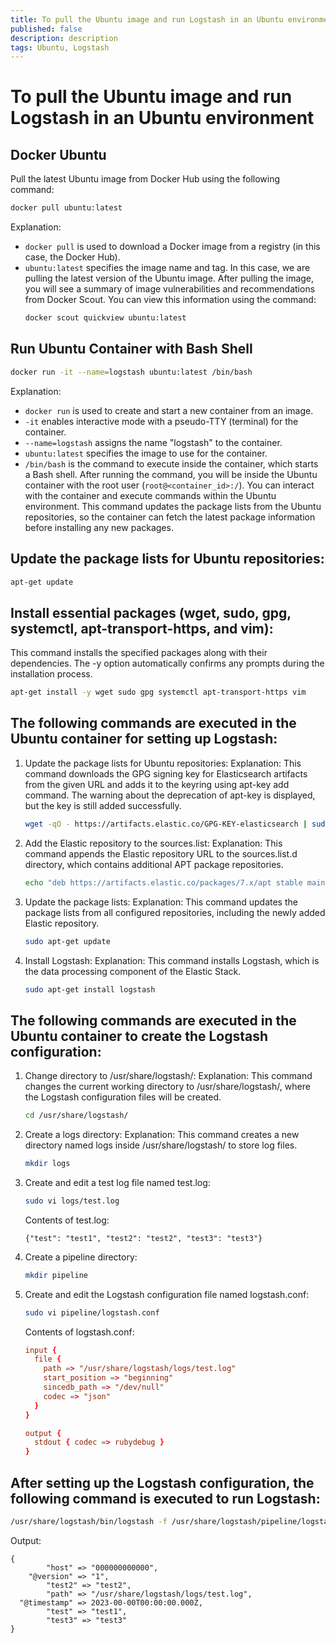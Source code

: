 ```yaml
---
title: To pull the Ubuntu image and run Logstash in an Ubuntu environment 
published: false
description: description
tags: Ubuntu, Logstash
---
```

# To pull the Ubuntu image and run Logstash in an Ubuntu environment

## Docker Ubuntu
Pull the latest Ubuntu image from Docker Hub using the following command:
```bash
docker pull ubuntu:latest
```
Explanation:
- `docker pull` is used to download a Docker image from a registry (in this case, the Docker Hub).
- `ubuntu:latest` specifies the image name and tag. In this case, we are pulling the latest version of the Ubuntu image.
After pulling the image, you will see a summary of image vulnerabilities and recommendations from Docker Scout. You can view this information using the command:
  ```bash
  docker scout quickview ubuntu:latest
  ```
## Run Ubuntu Container with Bash Shell
```bash
docker run -it --name=logstash ubuntu:latest /bin/bash
```
Explanation:
- `docker run` is used to create and start a new container from an image.
- `-it` enables interactive mode with a pseudo-TTY (terminal) for the container.
- `--name=logstash` assigns the name "logstash" to the container.
- `ubuntu:latest` specifies the image to use for the container.
- `/bin/bash` is the command to execute inside the container, which starts a Bash shell.
After running the command, you will be inside the Ubuntu container with the root user (`root@<container_id>:/`). You can interact with the container and execute commands within the Ubuntu environment.
This command updates the package lists from the Ubuntu repositories, so the container can fetch the latest package information before installing any new packages.
## Update the package lists for Ubuntu repositories:
```bash
apt-get update
```
## Install essential packages (wget, sudo, gpg, systemctl, apt-transport-https, and vim):
This command installs the specified packages along with their dependencies. The -y option automatically confirms any prompts during the installation process.
```bash
apt-get install -y wget sudo gpg systemctl apt-transport-https vim
```
## The following commands are executed in the Ubuntu container for setting up Logstash:
1. Update the package lists for Ubuntu repositories:
 Explanation: This command downloads the GPG signing key for Elasticsearch artifacts from the given URL and adds it to the keyring using apt-key add command. The warning about the deprecation of apt-key is displayed, but the key is still added successfully.
    ```bash
    wget -qO - https://artifacts.elastic.co/GPG-KEY-elasticsearch | sudo apt-key add -
    ```
2. Add the Elastic repository to the sources.list:
 Explanation: This command appends the Elastic repository URL to the sources.list.d directory, which contains additional APT package repositories.
    ```bash
    echo "deb https://artifacts.elastic.co/packages/7.x/apt stable main" | sudo tee /etc/apt/sources.list.d/elastic-7.x.list
    ```
3. Update the package lists:
 Explanation: This command updates the package lists from all configured repositories, including the newly added Elastic repository.
    ```bash
    sudo apt-get update
    ```
4. Install Logstash:
 Explanation: This command installs Logstash, which is the data processing component of the Elastic Stack.
    ```bash
    sudo apt-get install logstash
    ```
## The following commands are executed in the Ubuntu container to create the Logstash configuration:
1. Change directory to /usr/share/logstash/:
 Explanation: This command changes the current working directory to /usr/share/logstash/, where the Logstash configuration files will be created.
    ```bash
    cd /usr/share/logstash/
    ```
2. Create a logs directory:
 Explanation: This command creates a new directory named logs inside /usr/share/logstash/ to store log files.
    ```bash
    mkdir logs
    ```
3. Create and edit a test log file named test.log:
    ```bash
    sudo vi logs/test.log
    ```
    Contents of test.log:
    ```log
    {"test": "test1", "test2": "test2", "test3": "test3"}
    ```
4. Create a pipeline directory:
    ```bash
    mkdir pipeline
    ```
5. Create and edit the Logstash configuration file named logstash.conf:
    ```bash
    sudo vi pipeline/logstash.conf
    ```
    Contents of logstash.conf:
    ```conf
    input {
      file {
        path => "/usr/share/logstash/logs/test.log"
        start_position => "beginning"
        sincedb_path => "/dev/null"
        codec => "json"
      }
    }

    output {
      stdout { codec => rubydebug }
    }
    ```
## After setting up the Logstash configuration, the following command is executed to run Logstash:
```bash
/usr/share/logstash/bin/logstash -f /usr/share/logstash/pipeline/logstash.conf
```
Output:
```log
{
        "host" => "000000000000",
    "@version" => "1",
        "test2" => "test2",
        "path" => "/usr/share/logstash/logs/test.log",
  "@timestamp" => 2023-00-00T00:00:00.000Z,
        "test" => "test1",
        "test3" => "test3"
}
```
